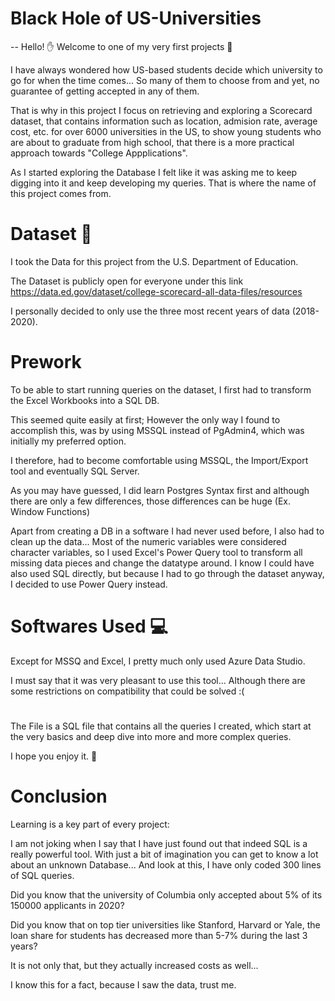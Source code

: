 # Black Hole of US-Universities
-- Hello! ✋
Welcome to one of my very first projects 🥳

I have always wondered how US-based students decide which university to go for when the time comes... So many of them to choose from and yet, no guarantee of getting accepted in any of them.

That is why in this project I focus on retrieving and exploring a Scorecard dataset, that contains information such as location, admision rate, average cost, etc. for over 6000 universities in the US, to show young students who are about to graduate from high school, that there is a more practical approach towards "College Appplications".
 

As I started exploring the Database I felt like it was asking me to keep digging into it and keep developing my queries. That is where the name of this project comes from.


# Dataset 📎
I took the Data for this project from the U.S. Department of Education.

The Dataset is publicly open for everyone under this link https://data.ed.gov/dataset/college-scorecard-all-data-files/resources

I personally decided to only use the three most recent years of data (2018-2020).


# Prework
To be able to start running queries on the dataset, I first had to transform the Excel Workbooks into a SQL DB.

This seemed quite easily at first; However the only way I found to accomplish this, was by using MSSQL instead of PgAdmin4, which was initially my preferred option.

I therefore, had to become comfortable using MSSQL, the Import/Export tool and eventually SQL Server.

As you may have guessed, I did learn Postgres Syntax first and although there are only a few differences, those differences can be huge (Ex. Window Functions)

Apart from creating a DB in a software I had never used before, I also had to clean up the data... Most of the numeric variables were considered character variables, so I used Excel's Power Query tool to transform all missing data pieces and change the datatype around. I know I could have also used SQL directly, but because I had to go through the dataset anyway, I decided to use Power Query instead.


# Softwares Used 💻
Except for MSSQ and Excel, I pretty much only used Azure Data Studio.

I must say that it was very pleasant to use this tool... Although there are some restrictions on compatibility that could be solved :(


# 
The File is a SQL file that contains all the queries I created, which start at the very basics and deep dive into more and more complex queries.

I hope you enjoy it. 👾


# Conclusion
Learning is a key part of every project:

I am not joking when I say that I have just found out that indeed SQL is a really powerful tool.
With just a bit of imagination you can get to know a lot about an unknown Database... And look at this, I have only coded 300 lines of SQL queries.

Did you know that the university of Columbia only accepted about 5% of its 150000 applicants in 2020?

Did you know that on top tier universities like Stanford, Harvard or Yale, the loan share for students has decreased more than 5-7% during the last 3 years?

It is not only that, but they actually increased costs as well...

I know this for a fact, because I saw the data, trust me.
